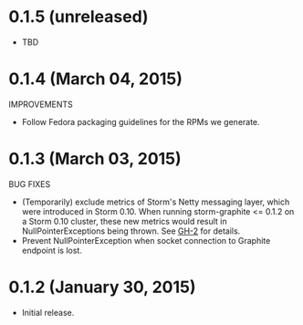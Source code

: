 # 0.1.5 (unreleased)

* TBD


# 0.1.4 (March 04, 2015)

IMPROVEMENTS

* Follow Fedora packaging guidelines for the RPMs we generate.


# 0.1.3 (March 03, 2015)

BUG FIXES

* (Temporarily) exclude metrics of Storm's Netty messaging layer, which were introduced in Storm 0.10.
  When running storm-graphite <= 0.1.2 on a Storm 0.10 cluster, these new metrics would result in
  NullPointerExceptions being thrown.
  See [GH-2](https://github.com/verisign/storm-graphite/issues/2) for details.
* Prevent NullPointerException when socket connection to Graphite endpoint is lost.


# 0.1.2 (January 30, 2015)

* Initial release.
